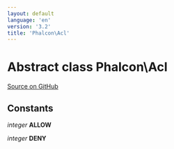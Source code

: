 ```yaml
---
layout: default
language: 'en'
version: '3.2'
title: 'Phalcon\Acl'
---
```

# Abstract class **Phalcon\Acl**

<a href="https://github.com/phalcon/cphalcon/tree/v3.2.0/phalcon/acl.zep" class="btn btn-default btn-sm">Source on GitHub</a>

## Constants
*integer* **ALLOW**

*integer* **DENY**

